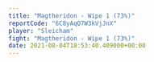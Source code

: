 ```yaml
---
title: "Magtheridon - Wipe 1 (73%)"
reportCode: "6C8yAqQ7W3kVjJnX"
player: "Sleicham"
fight: "Magtheridon - Wipe 1 (73%)"
date: 2021-08-04T18:53:40.409000+00:00
---
```

